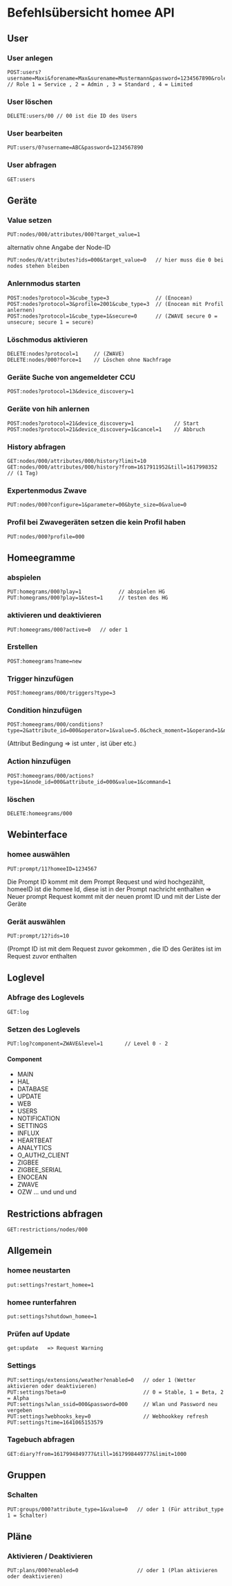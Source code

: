 # Befehlsübersicht homee API

## User

### User anlegen
```
POST:users?username=Maxi&forename=Max&surename=Mustermann&password=1234567890&role=1 // Role 1 = Service , 2 = Admin , 3 = Standard , 4 = Limited
```

### User löschen
```
DELETE:users/00 // 00 ist die ID des Users
```

### User bearbeiten
```
PUT:users/0?username=ABC&password=1234567890
```

### User abfragen
```
GET:users 
```

## Geräte

### Value setzen
```
PUT:nodes/000/attributes/000?target_value=1
```

alternativ ohne Angabe der Node-ID
```
PUT:nodes/0/attributes?ids=000&target_value=0   // hier muss die 0 bei nodes stehen bleiben
```

### Anlernmodus starten
```
POST:nodes?protocol=3&cube_type=3               // (Enocean)
POST:nodes?protocol=3&profile=2001&cube_type=3  // (Enocean mit Profil anlernen)
POST:nodes?protocol=1&cube_type=1&secure=0      // (ZWAVE secure 0 = unsecure; secure 1 = secure)
```

### Löschmodus aktivieren
```
DELETE:nodes?protocol=1     // (ZWAVE)
DELETE:nodes/000?force=1    // Löschen ohne Nachfrage
```

### Geräte Suche von angemeldeter CCU
```
POST:nodes?protocol=13&device_discovery=1
```

### Geräte von hih anlernen
```
POST:nodes?protocol=21&device_discovery=1             // Start
POST:nodes?protocol=21&device_discovery=1&cancel=1    // Abbruch
```

### History abfragen
```
GET:nodes/000/attributes/000/history?limit=10
GET:nodes/000/attributes/000/history?from=1617911952&till=1617998352  // (1 Tag)
```

### Expertenmodus Zwave
```
PUT:nodes/000?configure=1&parameter=00&byte_size=0&value=0
```

### Profil bei Zwavegeräten setzen die kein Profil haben
```
PUT:nodes/000?profile=000
```

## Homeegramme

### abspielen
```
PUT:homegrams/000?play=1            // abspielen HG
PUT:homegrams/000?play=1&test=1     // testen des HG
```

### aktivieren und deaktivieren
```
PUT:homeegrams/000?active=0   // oder 1
```

### Erstellen
```
POST:homeegrams?name=new
```

### Trigger hinzufügen
```
POST:homeegrams/000/triggers?type=3
```

### Condition hinzufügen
```
POST:homeegrams/000/conditions?type=2&attribute_id=000&operator=1&value=5.0&check_moment=1&operand=1&node_id=000
```

(Attribut Bedingung => ist unter , ist über  etc.)

### Action hinzufügen
```
POST:homeegrams/000/actions?type=1&node_id=000&attribute_id=000&value=1&command=1
```

### löschen
```
DELETE:homeegrams/000
```


## Webinterface
### homee auswählen
```
PUT:prompt/11?homeeID=1234567
```
Die Prompt ID kommt mit dem Prompt Request und wird hochgezählt, homeeID ist die homee Id, diese ist in der Prompt nachricht enthalten
=> Neuer prompt Request kommt mit der neuen promt ID und mit der Liste der Geräte

### Gerät auswählen
```
PUT:prompt/12?ids=10
```
(Prompt ID ist mit dem Request zuvor gekommen , die ID des Gerätes ist im Request zuvor enthalten


## Loglevel

### Abfrage des Loglevels
```
GET:log
```

### Setzen des Loglevels
```
PUT:log?component=ZWAVE&level=1       // Level 0 - 2
```

#### Component
- MAIN
- HAL
- DATABASE
- UPDATE
- WEB
- USERS
- NOTIFICATION
- SETTINGS
- INFLUX
- HEARTBEAT
- ANALYTICS
- O_AUTH2_CLIENT
- ZIGBEE
- ZIGBEE_SERIAL
- ENOCEAN
- ZWAVE
- OZW
... und und und

## Restrictions abfragen
```
GET:restrictions/nodes/000
```

## Allgemein
### homee neustarten
```
put:settings?restart_homee=1
```

### homee runterfahren
```
put:settings?shutdown_homee=1
```

### Prüfen auf Update
```
get:update   => Request Warning
```

### Settings
```
PUT:settings/extensions/weather?enabled=0   // oder 1 (Wetter aktivieren oder deaktivieren)
PUT:settings?beta=0                         // 0 = Stable, 1 = Beta, 2 = Alpha
PUT:settings?wlan_ssid=000&password=000     // Wlan und Password neu vergeben
PUT:settings?webhooks_key=0                 // Webhookkey refresh
PUT:settings?time=1641065153579

```

### Tagebuch abfragen
```
GET:diary?from=1617994849777&till=1617998449777&limit=1000
```

## Gruppen
### Schalten
```
PUT:groups/000?attribute_type=1&value=0   // oder 1 (Für attribut_type 1 = Schalter)
```

## Pläne
### Aktivieren / Deaktivieren
```
PUT:plans/000?enabled=0                   // oder 1 (Plan aktivieren oder deaktivieren)
```

